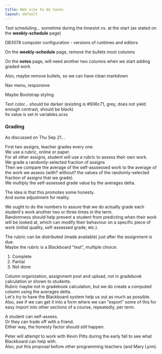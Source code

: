 ```yaml
---
title: Web site to do tasks
layout: default
---
```


Test scheduling... sometime during the timeslot vs. at the start (as stated on the **weekly-schedule** page)  

DB3078 computer configuration - versions of runtimes and editors  

On the **weekly-schedule** page, remove the bullets most columns

On the **notes** page, will need another two columns when we start adding graded work

Also, maybe remove bullets, so we can have clean markdown

Nav menu, responsive

Maybe Bootstrap styling

Text color... should be darker (existing is #606c71, grey, does not yield enough contrast, should be black)  
Its value is set in variables.scss

### Grading

As discussed on Thu Sep 21... 

First two assigns, teacher grades every one.  
We use a rubric, online or paper.  
For all other assigns, student will use a rubric to assess their own work.  
We grade a randomly-selected fraction of assigns  
Then we compare the average of the self-asssessed work to the average of the work we assess (with? without? the values of the randomly-selected fraction of assigns that we grade).  
We multiply the self-assessed grade value by the averages delta.  

The idea is that this promotes some honesty.  
And some adjustment for reality.  

We ought to do the numbers to assure that we do actually grade each student's work another two or three times in the term.  
Randomness should help prevent a student from predicting when their work will be looked at, which can modify their behaviour on a specific piece of work (initial quality, self-assessed grade, etc.).  

The rubric can be distributed (made available) just after the assignment is due.  
Maybe the rubric is a Blackboard "test", multiple choice:  
1. Complete
2. Partial
3. Not done

Column organization, assignment post and upload, not in gradebook calculation or shown to students.  
Rubric maybe not in gradebook calculation, but we do create a computed column using the averages delta.  
Let's try to have the Blackboard system help us out as much as possible.  
Also, see if we can get it into a form where we can "export" some of this for easy import into other sections of a course, repeatedly, per term. 

A student can self-assess.  
Or they can trade off with a friend.  
Either way, the honesty factor should still happen.  

Peter will attempt to work with Kevin Pitts during the early fall to see what Blackboard can help with.  
Also, put this proposal before other programming teachers (and Mary Lynn).  

<br>


